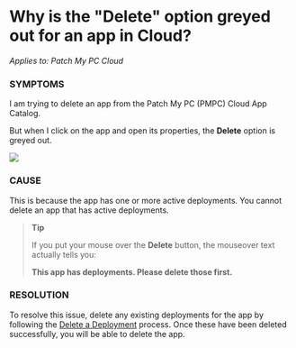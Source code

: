 # Why is the "Delete" option greyed out for an app in Cloud?

_Applies to: Patch My PC Cloud_

### SYMPTOMS

I am trying to delete an app from the Patch My PC (PMPC) Cloud App Catalog.

But when I click on the app and open its properties, the **Delete** option is greyed out.

![](../../../.gitbook/assets/image-\(1952\).png)

### CAUSE

This is because the app has one or more active deployments. You cannot delete an app that has active deployments.

> **Tip**
>
> If you put your mouse over the **Delete** button, the mouseover text actually tells you:
>
> **This app has deployments. Please delete those first.**

### RESOLUTION

To resolve this issue, delete any existing deployments for the app by following the [Delete a Deployment](../../cloud-deployments/manage-cloud-deployments/delete-a-cloud-deployment.md) process. Once these have been deleted successfully, you will be able to delete the app.
